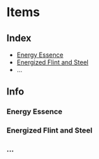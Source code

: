 # Items
## Index
- [Energy Essence](#energy-essence)
- [Energized Flint and Steel](#energized-flint-and-steel)
- ...
## Info

### Energy Essence

### Energized Flint and Steel

### ...
